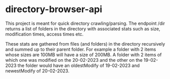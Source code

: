 # directory-browser-api

This project is meant for quick directory crawling/parsing.
The endpoint /dir returns a list of folders in the directory with associated stats such as size, modification times, access times etc.

These stats are gathered from files (and folders) in the directory recursively and summed up to their parent folder.
For example a folder with 2 items whose sizes are 100MB will have a size of 200MB.
A folder with 2 items of which one was modified on the 20-02-2023 and the other on the 19-02-2023 the folder would have an oldestModify of 19-02-2023 and newestModify of 20-02-2023.
